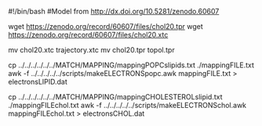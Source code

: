 #!/bin/bash
#Model from http://dx.doi.org/10.5281/zenodo.60607

wget https://zenodo.org/record/60607/files/chol20.tpr
wget https://zenodo.org/record/60607/files/chol20.xtc

mv chol20.xtc trajectory.xtc
mv chol20.tpr topol.tpr

cp ../../../../../../MATCH/MAPPING/mappingPOPCslipids.txt ./mappingFILE.txt
awk -f ../../../../../scripts/makeELECTRONSpopc.awk mappingFILE.txt > electronsLIPID.dat

cp ../../../../../../MATCH/MAPPING/mappingCHOLESTEROLslipid.txt ./mappingFILEchol.txt
awk -f ../../../../../scripts/makeELECTRONSchol.awk mappingFILEchol.txt > electronsCHOL.dat  

